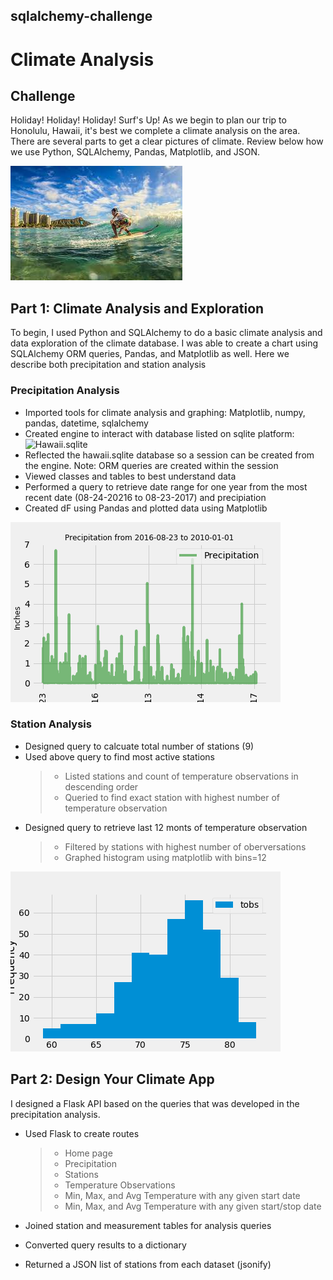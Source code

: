 ## sqlalchemy-challenge

# Climate Analysis

## Challenge

Holiday! Holiday! Holiday! Surf's Up! As we begin to plan our trip to Honolulu, Hawaii, it's best we complete a climate analysis on the area. There are several parts to get a clear pictures of climate. Review below how we use Python, SQLAlchemy, Pandas, Matplotlib, and JSON.

![Surf's Up](Images/Honolulu_Surfing.png)

## Part 1: Climate Analysis and Exploration

To begin, I used Python and SQLAlchemy to do a basic climate analysis and data exploration of the climate database. I was able to create a chart using SQLAlchemy ORM queries, Pandas, and Matplotlib as well. Here we describe both precipitation and station analysis

### Precipitation Analysis

- Imported tools for climate analysis and graphing: Matplotlib, numpy, pandas, datetime, sqlalchemy
- Created engine to interact with database listed on sqlite platform: ![Hawaii.sqlite](/Users/tanishacooper/code/sqlalchemy-challenge/Resources/hawaii.sqlite)
- Reflected the hawaii.sqlite database so a session can be created from the engine. Note: ORM queries are created within the session
- Viewed classes and tables to best understand data
- Performed a query to retrieve date range for one year from the most recent date (08-24-20216 to 08-23-2017) and precipiation
- Created dF using Pandas and plotted data using Matplotlib

![Precipitation](Images/precipitation.png)

### Station Analysis

- Designed query to calcuate total number of stations (9)
- Used above query to find most active stations
    >- Listed stations and count of temperature observations in descending order
    >- Queried to find exact station with highest number of temperature observation
- Designed query to retrieve last 12 monts of temperature observation
    >- Filtered by stations with highest number of oberversations
    >- Graphed histogram using matplotlib with bins=12

![Station and Temperature Frequency Histogram](Images/station_temp_frequency_histogram.png)
## Part 2: Design Your Climate App

I designed a Flask API based on the queries that was developed in the precipitation analysis.

- Used Flask to create routes
    >- Home page
    >- Precipitation
    >- Stations
    >- Temperature Observations
    >- Min, Max, and Avg Temperature with any given start date
    >- Min, Max, and Avg Temperature with any given start/stop date

- Joined station and measurement tables for analysis queries
- Converted query results to a dictionary 
- Returned a JSON list of stations from each dataset (jsonify)





